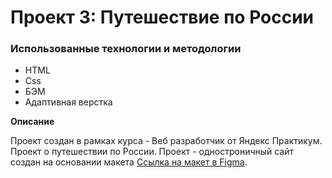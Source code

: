 # Проект 3: Путешествие по России

### Использованные технологии и методологии
* HTML
* Css
* БЭМ
* Адаптивная верстка

**Описание**

Проект создан в рамках курса - Веб разработчик от Яндекс Практикум.
Проект о путешествии по России.
Проект - одностроничный сайт создан на основании макета [Ссылка на макет в Figma](https://www.figma.com/file/OyRWEjU6wBwRe1hapzQoLx/Sprint-3%3A-Russia-%2F-desktop-%2B-mobile?node-id=28503%3A0).




